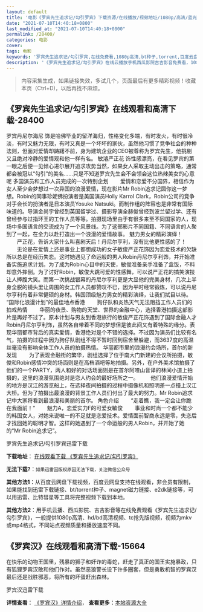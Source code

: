 ```yaml
---
layout: default
title: '电影《罗宾先生追求记/勾引罗宾》下载资源/在线播放/视频地址/1080p/高清/蓝光'
date: "2021-07-10T14:40:18+0800"
last_modified_at: "2021-07-10T14:40:18+0800"
permalink: /28400/
categories: 电影
cover:
tags: 电影
keywords: '罗宾先生追求记/勾引罗宾,在线免费看,1080p高清,bt种子,torrent,百度云盘,magnet,磁力链,迅雷下载资源'
description: '《罗宾先生追求记/勾引罗宾》在线云播放手机西瓜影院吉吉影音免费看，1080p高清bd/hd未删减完整版和tc抢先枪版，mkv/mp4格式，附带bt/torrent种子、magnet/磁力链、百度云盘、网盘资源迅雷下载链接'
---
```


>内容采集生成，如果链接失效，多试几个，页面最后有更多精彩视频！收藏本页（Ctrl+D)，以后再找不麻烦。


## 《罗宾先生追求记/勾引罗宾》在线观看和高清下载-28400

罗宾丹尼尔海尼 饰是哈佛毕业的留洋海归，性格变化多端，有时发火，有时很冷淡，有时又魅力无限，有时又真是一个坏坏的家伙，虽然他习惯了竞争社会的种种法则，但面对爱情却踌躇不前，身为建筑企业的CEO被尊称为罗宾先生，他挑剔又且绝对冷静的爱情观和他一样有名。 敏濬严正花 饰性感漂亮，在看见罗宾的第一眼之后便一见倾心进尔展开追求攻势当然，如果女人采取主动出击的策略，通常都会被冠以“勾引”的美名……只是不知道罗宾先生会不会领会这位热辣美女的心意呢 多国演员和工作人员完成的一次特别企划 　　爱情和恋爱不分国界，相信作为女人至少会梦想过一次异国的浪漫爱情，现在影片Mr Robin追求记圆你这一梦想。Robin的同事珍妮佛扮演者是美国演员Holly Karrol Clark，Robin公司的竞争对手会长的扮演者是日本演员Yosuke Natsuki。而制作组的阵容也是非常有国际味道的。导演金尚宇曾经到英国留学过、摄影导演全赫俊曾经到波兰留过学、还有曾经参与过指环王的工作人员等等。拍摄现场里由于有很多来至不同国家的人，现场中多国语言的交流成为了一个风景线。为了这部影片不同国籍、不同语言的人聚到了一起，在全力以赴打造出一个浪漫的爱情故事。 魅力男女的精彩演绎！ 　　严正花，告诉大家什么叫喜剧天后！丹尼尔亨利，没有比他更性感的了！ 　　无论是在爱情上还是事业上都想成功的女子敏俊严正花饰因为恋爱技术的欠缺所以总是在经历失恋。这时她遇见了命运般的男人Robin丹尼尔亨利饰，并开始准备实施追求计划。为了成为Robin心目中的天使，敏俊准备亲手准备了盒饭，不料却意外摔倒。为了讨好Robin，敏俊大跳可爱的性感舞，可以说严正花的搞笑演技让人捧腹大笑。而第一次挑战银幕的丹尼尔亨利更是大显他的完美身材，几次上半身全脱的镜头里让周围的女工作人员都赞叹不已，因为平时经常锻炼，可以说丹尼尔亨利有着非常健硕的身材。韩国顶级魅力男女的精彩演绎，让我们拭目以待。 “国际化浪漫计划”的最佳地点香港 　　狗仔队和炎热天气无法阻挡工作人员们的拍戏热情 　　华丽的夜景、购物的天堂、世界的金融中心，选择香港拍摄这部影片是再好不过了。原本计划与男友到香港旅行的敏俊严正花饰遇到了国际金融人才Robin丹尼尔亨利饰，虽然各自带着不同的梦想但是彼此间又有着特殊的缘分。表现华丽都市背后的真实爱情，香港绝对是个不错的选择。不过因为演员们比较有名气，拍摄的过程中因为狗仔队剧组不得不暂时回到宿舍里躲避，而3637度的高温丝毫没有影响全体工作人员的拍摄热情。 华丽都市里的浪漫约会场所，首尔的新发现 　　为了表现金融街的繁华，剧组选择了位于南大门新建的会议所拍摄，敏俊和Robin感情冲突的场面则是在高档酒吧等地拍摄。另外，在户外美术馆拍摄了他们的一个PARTY，两人和好的对话场面则是在首尔阿喳山音译的林间小道上拍摄的，这里的浪漫氛围绝对是恋人约会的最好场所之一。 　　他们浪漫爱情开始的地方是汉江的游览船上，在选择夜间拍摄的过程中摄像机和照明差一点撞上汉江大桥。但为了拍摄出最浪漫的背景工作人员们付出了最大的努力。Mr Robin追求记中大家将看到最浪漫和美丽的首尔。 角色介绍 　　“走着瞧，我一定会让你跪在我面前！” 　　魅力A，恋爱实力F的可爱女敏俊 　　事业和时尚一个都不能少的韩国女人，对她来说唯一的不足就是恋爱技术。爱情面前智商永远是零，失恋后才找回她的聪明才智。这样的她遇到了一个命运般的男人Robin，并开始了她的“Mr Robin追求记”。


罗宾先生追求记/勾引罗宾迅雷下载

**下载地址**： [在线观看下载 《罗宾先生追求记/勾引罗宾》](https://www.993dy.com//vod-detail-id-20099.html) 


**无法下载?**：`如果迅雷因版权原因无法下载，关注微信公众号 `

**其他方法1**：从百度云网盘下载视频，百度云网盘支持在线观看，非会员有限制，如果能找到迅雷下载链接、bt/torrent种子、magnet磁力链接、e2dk链接等，可以用迅雷、比特彗星等工具将完整视频下载到本地。

**其他方法2**：用手机云播、西瓜影院、吉吉影音等在线免费观看《罗宾先生追求记/勾引罗宾》，一般提供1080p高清、hd/bd高清视频、tc抢先版视频，视频为mkv或mp4格式，不同站点视频质量和播放速度不同。


## 《罗宾汉》在线观看和高清下载-15664

在快乐的动物王国里，残暴的狮子和奸诈的毒蛇，赶走了真正的国王实施暴政，只有狐狸罗宾汉敢和他们作对。虽然恶狼警长设下许多圈套，但是勇敢机智的罗宾汉最后还是战胜邪恶，将所有的坏蛋赶出森林。<!---剧情end--->


罗宾汉迅雷下载

**详情查看**： [《罗宾汉》详情介绍](/movie/15664/)， **查看更多**：[本站资源大全](/movie/t/all/)

